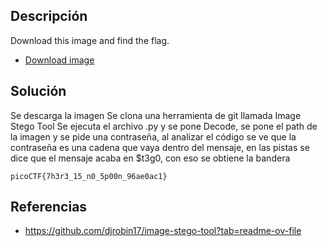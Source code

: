 ## Descripción
Download this image and find the flag.
- [Download image](https://artifacts.picoctf.net/c/215/pico.flag.png)

## Solución
Se descarga la imagen
Se clona una herramienta de git llamada Image Stego Tool
Se ejecuta el archivo .py y se pone Decode, se pone el path de la imagen y se pide una contraseña, al analizar el código se ve que la contraseña es una cadena que vaya dentro del mensaje, en las pistas se dice que el mensaje acaba en $t3g0, con eso se obtiene la bandera

```
picoCTF{7h3r3_15_n0_5p00n_96ae0ac1}
```

## Referencias
* https://github.com/djrobin17/image-stego-tool?tab=readme-ov-file